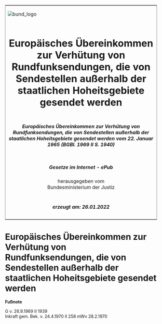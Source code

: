 <span id="DECKBLATT.html"></span>

<table border="0" frame="border" width="100%">

<tr valign="top">

<td align="left">

![bund\_logo](BfJ_2021_Web_de_de.gif)

</td>

<td align="right">

 

</td>

</tr>

<tr align="center" valign="middle">

<td colspan="2">

# Europäisches Übereinkommen zur Verhütung von Rundfunksendungen, die von Sendestellen außerhalb der staatlichen Hoheitsgebiete gesendet werden

</td>

</tr>

<tr align="center" valign="middle">

<td colspan="2">

##### Europäisches Übereinkommen zur Verhütung von Rundfunksendungen, die von Sendestellen außerhalb der staatlichen Hoheitsgebiete gesendet werden vom 22. Januar 1965 (BGBl. 1969 II S. 1940)

</td>

</tr>

<tr align="center" valign="middle">

<td colspan="2">

  
  

##### Gesetze im Internet - ePub  
  
herausgegeben vom  
Bundesministerium der Justiz

</td>

</tr>

<tr align="center" valign="bottom">

<td colspan="2">

  
  

##### erzeugt am: 26.01.2022

</td>

</tr>

</table>

<span id="BJNR219400969.html"></span>

# Europäisches Übereinkommen zur Verhütung von Rundfunksendungen, die von Sendestellen außerhalb der staatlichen Hoheitsgebiete gesendet werden

<div>

  
**Fußnote**

<div class="jnhtml">

<div>

<div class="jurAbsatz">

G v. 26.9.1969 II 1939  
Inkraft gem. Bek. v. 24.4.1970 II 258 mWv 28.2.1970

</div>

</div>

</div>

</div>
